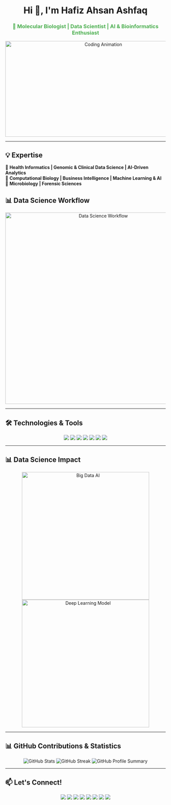 <h1 align="center">Hi 👋, I'm Hafiz Ahsan Ashfaq</h1>
<h3 align="center" style="color: #4CAF50;">🧬 Molecular Biologist | Data Scientist | AI & Bioinformatics Enthusiast</h3>

<p align="center">
  <img src="https://cdn.dribbble.com/users/1162077/screenshots/3848914/programmer.gif" width="600" height="300" alt="Coding Animation"/>
</p>

---

## 💡 Expertise
🚀 **Health Informatics | Genomic & Clinical Data Science | AI-Driven Analytics**  
🔬 **Computational Biology | Business Intelligence | Machine Learning & AI**  
🦠 **Microbiology | Forensic Sciences**

## 📊 Data Science Workflow
<p align="center">
  <img src="https://media.licdn.com/dms/image/v2/D4D12AQFYf4aHF_UbPg/article-cover_image-shrink_720_1280/article-cover_image-shrink_720_1280/0/1697549100439?e=2147483647&v=beta&t=J3Gf_dtD5FZN7FWE6K3rUH67T43ZvRWRJvKQ4XdFth8" width="600" alt="Data Science Workflow"/>
</p>

---

## 🛠️ Technologies & Tools
<p align="center">
  <img src="https://img.shields.io/badge/Python-3776AB?style=for-the-badge&logo=python&logoColor=white"/>
  <img src="https://img.shields.io/badge/R-276DC3?style=for-the-badge&logo=r&logoColor=white"/>
  <img src="https://img.shields.io/badge/TensorFlow-FF6F00?style=for-the-badge&logo=tensorflow&logoColor=white"/>
  <img src="https://img.shields.io/badge/PyTorch-EE4C2C?style=for-the-badge&logo=pytorch&logoColor=white"/>
  <img src="https://img.shields.io/badge/Scikit--Learn-F7931E?style=for-the-badge&logo=scikit-learn&logoColor=white"/>
  <img src="https://img.shields.io/badge/PowerBI-F2C811?style=for-the-badge&logo=power-bi&logoColor=black"/>
  <img src="https://img.shields.io/badge/Tableau-E97627?style=for-the-badge&logo=tableau&logoColor=white"/>
</p>

---

## 📊 Data Science Impact
<p align="center">
  <img src="https://media4.giphy.com/media/xT9IgzoKnwFNmISR8I/giphy.gif" width="400" alt="Big Data AI"/>
  <img src="https://miro.medium.com/v2/resize:fit:1400/1*xVjyeRBwBU9jSHNDlT9l7g.gif" width="400" alt="Deep Learning Model"/>
</p>

---

## 📊 GitHub Contributions & Statistics
<p align="center">
  <img src="https://github-readme-stats.vercel.app/api?username=your-github-username&show_icons=true&theme=radical&count_private=true&include_all_commits=true" alt="GitHub Stats"/>
<img src="https://github-readme-streak-stats.herokuapp.com/?user=your-github-username&theme=radical" alt="GitHub Streak"/>
<img src="https://github-profile-summary-cards.vercel.app/api/cards/profile-details?username=your-github-username&theme=radical" alt="GitHub Profile Summary"/>

---

## 📫 Let's Connect!
<p align="center">
  <a href="mailto:your.email@example.com"><img src="https://img.shields.io/badge/Email-D14836?style=for-the-badge&logo=gmail&logoColor=white"/></a>
  <a href="https://www.linkedin.com/in/yourprofile"><img src="https://img.shields.io/badge/LinkedIn-0077B5?style=for-the-badge&logo=linkedin&logoColor=white"/></a>
  <a href="https://github.com/YourActualGitHubUsername"><img src="https://img.shields.io/badge/GitHub-100000?style=for-the-badge&logo=github&logoColor=white"/></a>
  <a href="https://twitter.com/yourtwitterhandle"><img src="https://img.shields.io/badge/Twitter-1DA1F2?style=for-the-badge&logo=twitter&logoColor=white"/></a>
  <a href="https://www.instagram.com/yourinstagramhandle"><img src="https://img.shields.io/badge/Instagram-E4405F?style=for-the-badge&logo=instagram&logoColor=white"/></a>
  <a href="https://www.facebook.com/yourfacebookhandle"><img src="https://img.shields.io/badge/Facebook-1877F2?style=for-the-badge&logo=facebook&logoColor=white"/></a>
  <a href="https://www.kaggle.com/yourkaggleprofile"><img src="https://img.shields.io/badge/Kaggle-20BEFF?style=for-the-badge&logo=kaggle&logoColor=white"/></a>
  <a href="https://yourwebsite.com"><img src="https://img.shields.io/badge/Website-000000?style=for-the-badge&logo=google-chrome&logoColor=white"/></a>
</p>




